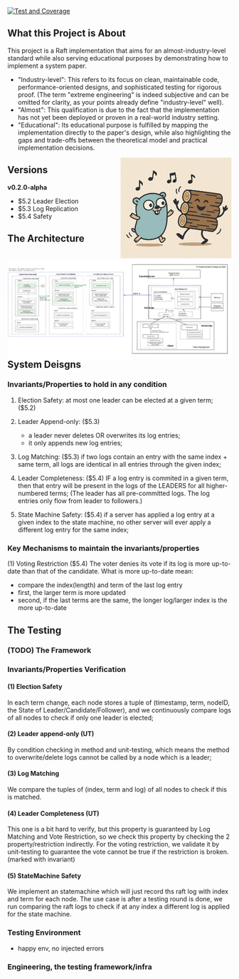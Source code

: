 [![Test and Coverage](https://github.com/maki3cat/mkraft/actions/workflows/test-coverage.yml/badge.svg?branch=main)](https://github.com/maki3cat/mkraft/actions/workflows/test-coverage.yml)

## What this Project is About
This project is a Raft implementation that aims for an almost-industry-level standard while also serving educational purposes by demonstrating how to implement a system paper.

- "Industry-level": This refers to its focus on clean, maintainable code, performance-oriented designs, and sophisticated testing for rigorous proof. (The term "extreme engineering" is indeed subjective and can be omitted for clarity, as your points already define "industry-level" well).
- "Almost": This qualification is due to the fact that the implementation has not yet been deployed or proven in a real-world industry setting.
- "Educational": Its educational purpose is fulfilled by mapping the implementation directly to the paper's design, while also highlighting the gaps and trade-offs between the theoretical model and practical implementation decisions. 


<img src="img/logo.jpg" alt="My Image" align="right" width="250">


## Versions

<b> v0.2.0-alpha </b>
- $5.2 Leader Election
- $5.3 Log Replication
- $5.4 Safety

## The Architecture

<a href="img/impl_design_v1_original.jpg">
  <img src="img/impl_design_v1.jpg" alt="design-v1" align="right">
</a>

## System Deisgns
### Invariants/Properties to hold in any condition

1. Election Safety:
at most one leader can be elected at a given term; ($5.2)

2. Leader Append-only: ($5.3)
    - a leader never deletes OR overwrites its log entries;
    - it only appends new log entries;

3. Log Matching: ($5.3)
if two logs contain an entry with the same index + same term, 
all logs are identical in all entries through the given index;

4. Leader Completeness: ($5.4)
IF a log entry is commited in a given term,
then that entry will be present in the logs of the LEADERS for all higher-numbered terms;
(The leader has all pre-committed logs. The log entries only flow from leader to followers.)

5. State Machine Safety: ($5.4)
if a server has applied a log entry at a given index to the state machine, 
no other server will ever apply a different log entry for the same index; 

### Key Mechanisms to maintain the invariants/properties

(1) Voting Restriction ($5.4)
The voter denies its vote if its log is more up-to-date than that of the candidate.
What is more up-to-date mean:
- compare the index(length) and term of the last log entry
- first, the larger term is more updated
- second, if the last terms are the same, the longer log/larger index is the more up-to-date


## The Testing 

### (TODO) The Framework


### Invariants/Properties Verification

#### (1) Election Safety 
In each term change, each node stores a tuple of (timestamp, term, nodeID, the State of Leader/Candidate/Follower),
and we continuously compare logs of all nodes to check if only one leader is elected;

#### (2) Leader append-only (UT)
By condition checking in method and unit-testing, which means the method to overwrite/delete logs cannot be called
by a node which is a leader;

#### (3) Log Matching
We compare the tuples of (index, term and log) of all nodes to check if this is matched.

#### (4) Leader Completeness (UT)
This one is a bit hard to verify, but this property is guaranteed by Log Matching and Vote Restriction,
so we check this property by checking the 2 property/restriction indirectly.
For the voting restriction, we validate it by unit-testing to guarantee the vote cannot be true if the restriction is broken.
(marked with invariant)

#### (5) StateMachine Safety
We implement an statemachine which will just record ths raft log with index and term for each node.
The use case is after a testing round is done, we run comparing
the raft logs to check if at any index a different log is applied for the state machine.

### Testing Environment
- happy env, no injected errors

### Engineering, the testing framework/infra